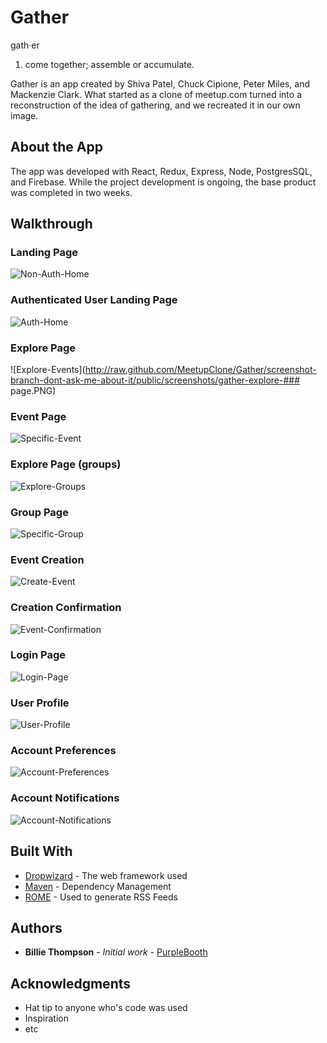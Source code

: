 # Gather

gath·er
1. come together; assemble or accumulate.

Gather is an app created by Shiva Patel, Chuck Cipione, Peter Miles, and Mackenzie Clark. What started as a clone of meetup.com turned into a reconstruction of the idea of gathering, and we recreated it in our own image. 



## About the App 

The app was developed with React, Redux, Express, Node, PostgresSQL, and Firebase. While the project development is ongoing, the base product was completed in two weeks. 

## Walkthrough
### Landing Page
![Non-Auth-Home](http://raw.github.com/MeetupClone/Gather/screenshot-branch-dont-ask-me-about-it/public/screenshots/gather-non-auth-home.PNG)
### Authenticated User Landing Page
![Auth-Home](http://raw.github.com/MeetupClone/Gather/screenshot-branch-dont-ask-me-about-it/public/screenshots/gather-auth-home.PNG)
### Explore Page
![Explore-Events](http://raw.github.com/MeetupClone/Gather/screenshot-branch-dont-ask-me-about-it/public/screenshots/gather-explore-###
page.PNG)
### Event Page
![Specific-Event](http://raw.github.com/MeetupClone/Gather/screenshot-branch-dont-ask-me-about-it/public/screenshots/gather-event-page.PNG)
### Explore Page (groups)
![Explore-Groups](http://raw.github.com/MeetupClone/Gather/screenshot-branch-dont-ask-me-about-it/public/screenshots/gather-explore-groups.PNG)
### Group Page
![Specific-Group](http://raw.github.com/MeetupClone/Gather/screenshot-branch-dont-ask-me-about-it/public/screenshots/gather-group-page.PNG)
### Event Creation
![Create-Event](http://raw.github.com/MeetupClone/Gather/screenshot-branch-dont-ask-me-about-it/public/screenshots/gather-create-event.PNG)
### Creation Confirmation
![Event-Confirmation](http://raw.github.com/MeetupClone/Gather/screenshot-branch-dont-ask-me-about-it/public/screenshots/gather-event-confirmation.PNG)
### Login Page
![Login-Page](http://raw.github.com/MeetupClone/Gather/screenshot-branch-dont-ask-me-about-it/public/screenshots/gather-login-page.PNG)
### User Profile
![User-Profile](http://raw.github.com/MeetupClone/Gather/screenshot-branch-dont-ask-me-about-it/public/screenshots/gather-profile.PNG)
### Account Preferences
![Account-Preferences](http://raw.github.com/MeetupClone/Gather/screenshot-branch-dont-ask-me-about-it/public/screenshots/gather-account-preferences.PNG)
### Account Notifications
![Account-Notifications](http://raw.github.com/MeetupClone/Gather/screenshot-branch-dont-ask-me-about-it/public/screenshots/gather-account-notifications.PNG)

## Built With

* [Dropwizard](http://www.dropwizard.io/1.0.2/docs/) - The web framework used
* [Maven](https://maven.apache.org/) - Dependency Management
* [ROME](https://rometools.github.io/rome/) - Used to generate RSS Feeds


## Authors

* **Billie Thompson** - *Initial work* - [PurpleBooth](https://github.com/PurpleBooth)



## Acknowledgments

* Hat tip to anyone who's code was used
* Inspiration
* etc

